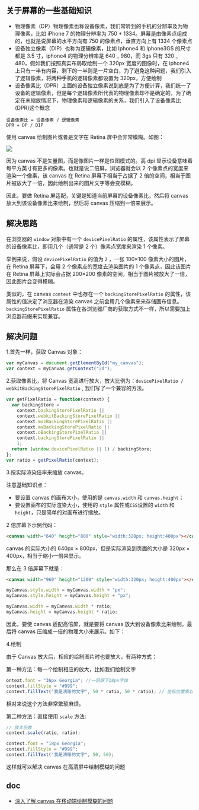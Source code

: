 ## 关于屏幕的一些基础知识

- 物理像素（DP）物理像素也称设备像素，我们常听到的手机的分辨率及为物理像素，比如 iPhone 7 的物理分辨率为 750 \* 1334。屏幕是由像素点组成的，也就是说屏幕的水平方向有 750 的像素点，垂直方向上有 1334 个像素点
- 设备独立像素（DIP）也称为逻辑像素，比如 Iphone4 和 Iphone3GS 的尺寸都是 3.5 寸，iphone4 的物理分辨率是 640 _ 980，而 3gs 只有 320 _ 480，假如我们按照真实布局取绘制一个 320px 宽度的图像时，在 iphone4 上只有一半有内容，剩下的一半则是一片空白，为了避免这种问题，我们引入了逻辑像素，将两种手机的逻辑像素都设置为 320px，方便绘制
- 设备像素比（DPR）上面的设备独立像素说到底是为了方便计算，我们统一了设备的逻辑像素，但是每个逻辑像素所代表的物理像素却不是确定的，为了确定在未缩放情况下，物理像素和逻辑像素的关系，我们引入了设备像素比(DPR)这个概念

```
设备像素比 = 设备像素 / 逻辑像素
DPR = DP / DIP
```

使用 canvas 绘制图片或者是文字在 Retina 屏中会非常模糊。如图：

![](/newimg88/2018/05/98CB56B8-7983-427E-AFCE-15043A6D8F63.png)

因为 canvas 不是矢量图，而是像图片一样是位图模式的。高 dpi 显示设备意味着每平方英寸有更多的像素。也就是说二倍屏，浏览器就会以 2 个像素点的宽度来渲染一个像素，该 canvas 在 Retina 屏幕下相当于占据了 2 倍的空间，相当于图片被放大了一倍，因此绘制出来的图片文字等会变模糊。

因此，要做 Retina 屏适配，关键是知道当前屏幕的设备像素比，然后将 canvas 放大到该设备像素比来绘制，然后将 canvas 压缩到一倍来展示。

## 解决思路

在浏览器的 `window` 对象中有一个 `devicePixelRatio` 的属性，该属性表示了屏幕的设备像素比，即用几个（通常是 2 个）像素点宽度来渲染 1 个像素。

举例来说，假设 `devicePixelRatio` 的值为 `2` ，一张 100×100 像素大小的图片，在 Retina 屏幕下，会用 2 个像素点的宽度去渲染图片的 1 个像素点，因此该图片在 Retina 屏幕上实际会占据 200×200 像素的空间，相当于图片被放大了一倍，因此图片会变得模糊。

类似的，在 canvas `context` 中也存在一个 `backingStorePixelRatio` 的属性，该属性的值决定了浏览器在渲染 canvas 之前会用几个像素来来存储画布信息。 `backingStorePixelRatio` 属性在各浏览器厂商的获取方式不一样，所以需要加上浏览器前缀来实现兼容。

## 解决问题

1.首先一样，获取 Canvas 对象：

```js
var myCanvas = document.getElementById("my_canvas");
var context = myCanvas.getContext("2d");
```

2.获取像素比，将 Canvas 宽高进行放大，放大比例为：`devicePixelRatio / webkitBackingStorePixelRatio` , 我们写了一个兼容的方法。

```js
var getPixelRatio = function(context) {
  var backingStore =
    context.backingStorePixelRatio ||
    context.webkitBackingStorePixelRatio ||
    context.mozBackingStorePixelRatio ||
    context.msBackingStorePixelRatio ||
    context.oBackingStorePixelRatio ||
    context.backingStorePixelRatio ||
    1;
  return (window.devicePixelRatio || 1) / backingStore;
};
var ratio = getPixelRatio(context);
```

3.按实际渲染倍率来缩放 canvas。

注意基础知识点：

- 要设置 canvas 的画布大小，使用的是 `canvas.width` 和 `canvas.height`；
- 要设置画布的实际渲染大小，使用的 `style` 属性或`CSS`设置的 `width` 和`height`，只是简单的对画布进行缩放。

2 倍屏幕下示例代码：

```HTML
<canvas width="640" height="800" style="width:320px; height:400px"></canvas>
```

canvas 的实际大小的 640px × 800px，但是实际渲染到页面的大小是 320px × 400px，相当于缩小一倍来显示。

那么在 3 倍屏幕下就是：

```HTML
<canvas width="960" height="1200" style="width:320px; height:400px"></canvas>
```

```js
myCanvas.style.width = myCanvas.width + "px";
myCanvas.style.height = myCanvas.height + "px";

myCanvas.width = myCanvas.width * ratio;
myCanvas.height = myCanvas.height * ratio;
```

因此，要使 canvas 适配高倍屏，就是要将 canvas 放大到设备像素比来绘制，最后将 canvas 压缩成一倍的物理大小来展示。如下：

4.绘制

由于 Canvas 放大后，相应的绘制图片时也要放大，有两种方式：

第一种方法：每一个绘制相应的放大，比如我们绘制文字

```js
ontext.font = "36px Georgia"; //一倍屏下18px字体
context.fillStyle = "#999";
context.fillText("我是清晰的文字", 50 * ratio, 50 * ratio); // 坐标位置乘以像素比
```

相对来说这个方法非常繁琐麻烦。

第二种方法：直接使用 `scale` 方法:

```js
// 放大倍数
context.scale(ratio, ratio);

context.font = "18px Georgia";
context.fillStyle = "#999";
context.fillText("我是清晰的文字", 50, 50);
```

这样就可以解决 canvas 在高清屏中绘制模糊的问题

## doc

- [深入了解 canvas 在移动端绘制模糊的问题](https://juejin.im/post/5cbdda7bf265da036504fb46)
